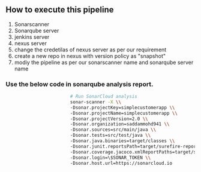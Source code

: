 ## How to execute this pipeline

1) Sonarscanner
2) Sonarqube server
3) jenkins server
4) nexus server
5) change the credetilas of nexus server as per our requirement
6) create a new repo in nexus with version policy as "snapshot"
7) modiy the pipeline as per our sonarscanner name and sonarqube server name

### Use the below code in sonarqube analysis report.

```bash
                        # Run SonarCloud analysis
                        sonar-scanner -X \\
                        -Dsonar.projectKey=simplecustomerapp \\
                        -Dsonar.projectName=simplecustomerapp \\
                        -Dsonar.projectVersion=2.0 \\
                        -Dsonar.organization=saddammohd941 \\
                        -Dsonar.sources=src/main/java \\
                        -Dsonar.tests=src/test/java \\
                        -Dsonar.java.binaries=target/classes \\
                        -Dsonar.junit.reportsPath=target/surefire-reports \\
                        -Dsonar.coverage.jacoco.xmlReportPaths=target/site/jacoco/jacoco.xml \\
                        -Dsonar.login=\$SONAR_TOKEN \\
                        -Dsonar.host.url=https://sonarcloud.io
```
